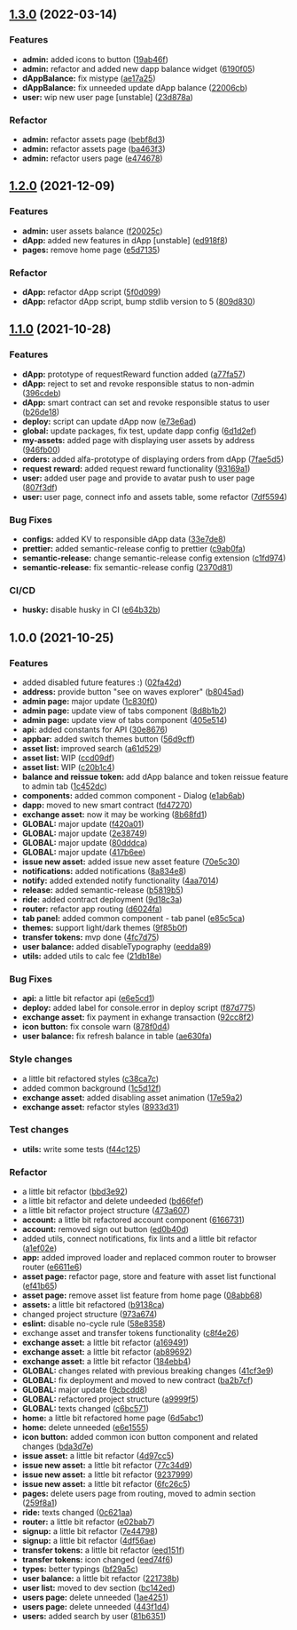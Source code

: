 ## [1.3.0](https://github.com/blednaya-luna/nyan-coin/compare/v1.2.0...v1.3.0) (2022-03-14)


### Features

* **admin:** added icons to button ([19ab46f](https://github.com/blednaya-luna/nyan-coin/commit/19ab46f7032a1e78c7bf353ab248b23cb2575166))
* **admin:** refactor and added new dapp balance widget ([6190f05](https://github.com/blednaya-luna/nyan-coin/commit/6190f0558fa7f41d7037b0b3b7fc5540f3605b9f))
* **dAppBalance:** fix mistype ([ae17a25](https://github.com/blednaya-luna/nyan-coin/commit/ae17a250c48fd6a74ee949de57bd577f69702d71))
* **dAppBalance:** fix unneeded update dApp balance ([22006cb](https://github.com/blednaya-luna/nyan-coin/commit/22006cb003cfb2c6102624f69ec538e28fc8e2eb))
* **user:** wip new user page [unstable] ([23d878a](https://github.com/blednaya-luna/nyan-coin/commit/23d878a340fb1adc1e3cada68b1c0390ae9842d7))


### Refactor

* **admin:** refactor assets page ([bebf8d3](https://github.com/blednaya-luna/nyan-coin/commit/bebf8d3b96a54273da9453f29f9f5f4e34b89c26))
* **admin:** refactor assets page ([ba463f3](https://github.com/blednaya-luna/nyan-coin/commit/ba463f386c2b3d8749187786f6f4a97191f360b8))
* **admin:** refactor users page ([e474678](https://github.com/blednaya-luna/nyan-coin/commit/e4746782cdd3b7c31ccb733dd888d2cde32a3b24))

## [1.2.0](https://github.com/blednaya-luna/nyan-coin/compare/v1.1.0...v1.2.0) (2021-12-09)


### Features

* **admin:** user assets balance ([f20025c](https://github.com/blednaya-luna/nyan-coin/commit/f20025c66d1c55505abc865f8a54484daf121689))
* **dApp:** added new features in dApp [unstable] ([ed918f8](https://github.com/blednaya-luna/nyan-coin/commit/ed918f8e6614b5188efae3a29741f3416cfdbd0d))
* **pages:** remove home page ([e5d7135](https://github.com/blednaya-luna/nyan-coin/commit/e5d7135f856c5d6b2f91972b3d9e586969f82d6c))


### Refactor

* **dApp:** refactor dApp script ([5f0d099](https://github.com/blednaya-luna/nyan-coin/commit/5f0d099e5d494a747b9c448c21770ad788b2dfa8))
* **dApp:** refactor dApp script, bump stdlib version to 5 ([809d830](https://github.com/blednaya-luna/nyan-coin/commit/809d8308b8e2b5ceb1e505fea3f5a6f5929325ee))

## [1.1.0](https://github.com/blednaya-luna/nyan-coin/compare/v1.0.0...v1.1.0) (2021-10-28)


### Features

* **dApp:** prototype of requestReward function added ([a77fa57](https://github.com/blednaya-luna/nyan-coin/commit/a77fa57f7fededb9043ab426a5dc5fa1e688ddfb))
* **dApp:** reject to set and revoke responsible status to non-admin ([396cdeb](https://github.com/blednaya-luna/nyan-coin/commit/396cdeb4f5d3e3ad60cfc794df3198960e451e2a))
* **dApp:** smart contract can set and revoke responsible status to user ([b26de18](https://github.com/blednaya-luna/nyan-coin/commit/b26de1838097ddeb014a04a964206afca0e58a79))
* **deploy:** script can update dApp now ([e73e6ad](https://github.com/blednaya-luna/nyan-coin/commit/e73e6ad09075968bc6e2b5ac749819f6baf90633))
* **global:** update packages, fix test, update dapp config ([6d1d2ef](https://github.com/blednaya-luna/nyan-coin/commit/6d1d2ef68be563ff41e55c7e14f17f380063c15b))
* **my-assets:** added page with displaying user assets by address ([946fb00](https://github.com/blednaya-luna/nyan-coin/commit/946fb0070aab34d1847f31c4e5c0acd771fcbd60))
* **orders:** added alfa-prototype of displaying orders from dApp ([7fae5d5](https://github.com/blednaya-luna/nyan-coin/commit/7fae5d5e72c622c2039f26bed389a467d875adca))
* **request reward:** added request reward functionality ([93169a1](https://github.com/blednaya-luna/nyan-coin/commit/93169a1bf71e784fb2afd0ff4343b1b81442f4d1))
* **user:** added user page and provide to avatar push to user page ([807f3df](https://github.com/blednaya-luna/nyan-coin/commit/807f3df1edcc0f472d761ccc02b674100c7c2164))
* **user:** user page, connect info and assets table, some refactor ([7df5594](https://github.com/blednaya-luna/nyan-coin/commit/7df5594bc9f4d61051052255abcbcd58124b06c3))


### Bug Fixes

* **configs:** added KV to responsible dApp data ([33e7de8](https://github.com/blednaya-luna/nyan-coin/commit/33e7de8d11c44d9afae4418c550b88b457e718ff))
* **prettier:** added semantic-release config to prettier ([c9ab0fa](https://github.com/blednaya-luna/nyan-coin/commit/c9ab0fa1b7045a666807fc6016b78ab0f588b9c9))
* **semantic-release:** change semantic-release config extension ([c1fd974](https://github.com/blednaya-luna/nyan-coin/commit/c1fd97479f964f386cd598e6e2d6843d9247b077))
* **semantic-release:** fix semantic-release config ([2370d81](https://github.com/blednaya-luna/nyan-coin/commit/2370d81f46c68c61843a27981c971e442aa17b38))


### CI/CD

* **husky:** disable husky in CI ([e64b32b](https://github.com/blednaya-luna/nyan-coin/commit/e64b32bc98f64ef79042af438f899a75eb06dc84))

## 1.0.0 (2021-10-25)


### Features

* added disabled future features :) ([02fa42d](https://github.com/blednaya-luna/nyan-coin/commit/02fa42d2cdc091f15ee887b934db1bc097dd0c7a))
* **address:** provide button "see on waves explorer" ([b8045ad](https://github.com/blednaya-luna/nyan-coin/commit/b8045ad59b29f6ffa63d295fdf2a237bc655eaa5))
* **admin page:** major update ([1c830f0](https://github.com/blednaya-luna/nyan-coin/commit/1c830f0abf2bf2c43c4bb927296c3503de3536df))
* **admin page:** update view of tabs component ([8d8b1b2](https://github.com/blednaya-luna/nyan-coin/commit/8d8b1b2d091b63becb591092dc5d50f05fb25675))
* **admin page:** update view of tabs component ([405e514](https://github.com/blednaya-luna/nyan-coin/commit/405e51460358ac9b36918594ee70cbbcc99c0b92))
* **api:** added constants for API ([30e8676](https://github.com/blednaya-luna/nyan-coin/commit/30e8676b2cd02cdb37ee05cc43dd7ea2d048bf03))
* **appbar:** added switch themes button ([56d9cff](https://github.com/blednaya-luna/nyan-coin/commit/56d9cfff0e2092ffe96fef7d38dfd5a4831b2588))
* **asset list:** improved search ([a61d529](https://github.com/blednaya-luna/nyan-coin/commit/a61d52979f293fd59f6e3bf94d796fc659069a1f))
* **asset list:** WIP ([ccd09df](https://github.com/blednaya-luna/nyan-coin/commit/ccd09df1aebe34b3327832b98e2c10380856ba99))
* **asset list:** WIP ([c20b1c4](https://github.com/blednaya-luna/nyan-coin/commit/c20b1c48e1bc5c524997d80d61d7d02346dcd75e))
* **balance and reissue token:** add dApp balance and token reissue feature to admin tab ([1c452dc](https://github.com/blednaya-luna/nyan-coin/commit/1c452dc997380884d48619b94ce84991505878ef))
* **components:** added common component - Dialog ([e1ab6ab](https://github.com/blednaya-luna/nyan-coin/commit/e1ab6abfd664f5a6cda18c4bf6468c54284e632b))
* **dapp:** moved to new smart contract ([fd47270](https://github.com/blednaya-luna/nyan-coin/commit/fd47270225507690b05b844178e3633c15215620))
* **exchange asset:** now it may be working ([8b68fd1](https://github.com/blednaya-luna/nyan-coin/commit/8b68fd16a150dcc0997ba7f47f348fac503bed4f))
* **GLOBAL:** major update ([f420a01](https://github.com/blednaya-luna/nyan-coin/commit/f420a01b1d2abdd61727daed277f5dea7c93415f))
* **GLOBAL:** major update ([2e38749](https://github.com/blednaya-luna/nyan-coin/commit/2e387492b47cc947bada37d8c285826d79f4b98f))
* **GLOBAL:** major update ([80dddca](https://github.com/blednaya-luna/nyan-coin/commit/80dddcaae59b23a73fe7ea801171712025959444))
* **GLOBAL:** major update ([417b6ee](https://github.com/blednaya-luna/nyan-coin/commit/417b6ee59170f364ba277d50bdab42e77365edb7))
* **issue new asset:** added issue new asset feature ([70e5c30](https://github.com/blednaya-luna/nyan-coin/commit/70e5c308262d0359fea5767cd3849f9d4fad8a07))
* **notifications:** added notifications ([8a834e8](https://github.com/blednaya-luna/nyan-coin/commit/8a834e89fbff91b57d810bd15a14b1ea3021d12f))
* **notify:** added extended notify functionality ([4aa7014](https://github.com/blednaya-luna/nyan-coin/commit/4aa70142c97a441f702d3c5321fa9a3a6bffb422))
* **release:** added semantic-release ([b5819b5](https://github.com/blednaya-luna/nyan-coin/commit/b5819b5cb3385c33264aa71bea139f62841e017e))
* **ride:** added contract deployment ([9d18c3a](https://github.com/blednaya-luna/nyan-coin/commit/9d18c3a9ac854c8d0914f4a52a00602d9b24b345))
* **router:** refactor app routing ([d6024fa](https://github.com/blednaya-luna/nyan-coin/commit/d6024faebf07b90cfad64f2cd48e42adc9284cb8))
* **tab panel:** added common component - tab panel ([e85c5ca](https://github.com/blednaya-luna/nyan-coin/commit/e85c5cad90ab23020b7047d2830dcb2f315ef05a))
* **themes:** support light/dark themes ([9f85b0f](https://github.com/blednaya-luna/nyan-coin/commit/9f85b0fa94377eec6ab371c20797bef9d53fbfe0))
* **transfer tokens:** mvp done ([4fc7d75](https://github.com/blednaya-luna/nyan-coin/commit/4fc7d75715e9da80ceb7617f54cbbec5bb30a3ef))
* **user balance:** added disableTypography ([eedda89](https://github.com/blednaya-luna/nyan-coin/commit/eedda89ba59f84004585325b8a74f1780e1c257b))
* **utils:** added utils to calc fee ([21db18e](https://github.com/blednaya-luna/nyan-coin/commit/21db18ec6ffcec591105bcb91db3149d3f6a848c))


### Bug Fixes

* **api:** a little bit refactor api ([e6e5cd1](https://github.com/blednaya-luna/nyan-coin/commit/e6e5cd1e967de3e1283bfc0dfd2e61875bf3f405))
* **deploy:** added label for console.error in deploy script ([f87d775](https://github.com/blednaya-luna/nyan-coin/commit/f87d775fa216e84cf8555f5c1b82b053ba4a8fd1))
* **exchange asset:** fix payment in exhange transaction ([92cc8f2](https://github.com/blednaya-luna/nyan-coin/commit/92cc8f23e42fed934b1f53d133b75ce4f1789998))
* **icon button:** fix console warn ([878f0d4](https://github.com/blednaya-luna/nyan-coin/commit/878f0d4ccce83eb61d8205513e70d4b0ec21ec4e))
* **user balance:** fix refresh balance in table ([ae630fa](https://github.com/blednaya-luna/nyan-coin/commit/ae630facb99018e1a07280ce3228aa5bcdd52cfb))


### Style changes

* a little bit refactored styles ([c38ca7c](https://github.com/blednaya-luna/nyan-coin/commit/c38ca7ccd1130a9c6e230baaf908a07a04b0ad49))
* added common background ([1c5d12f](https://github.com/blednaya-luna/nyan-coin/commit/1c5d12f4f2b4f550933027ee163a39495c658436))
* **exchange asset:** added disabling asset animation ([17e59a2](https://github.com/blednaya-luna/nyan-coin/commit/17e59a2b0740556ea01652540f8df49d2e5d86aa))
* **exchange asset:** refactor styles ([8933d31](https://github.com/blednaya-luna/nyan-coin/commit/8933d310d1987fe0e8f5d1b01b29609656a50a6c))


### Test changes

* **utils:** write some tests ([f44c125](https://github.com/blednaya-luna/nyan-coin/commit/f44c125ce2e346ea79bd285b5cb67a90b9889117))


### Refactor

* a little bit refactor ([bbd3e92](https://github.com/blednaya-luna/nyan-coin/commit/bbd3e921e7a0d15b59f26ddda12c3be4dd4f1fc5))
* a little bit refactor and delete undeeded ([bd66fef](https://github.com/blednaya-luna/nyan-coin/commit/bd66fefd1885cc969ab0b9176b626e31a4619850))
* a little bit refactor project structure ([473a607](https://github.com/blednaya-luna/nyan-coin/commit/473a607555afe98137646d0f2d57d1aeb97c93a9))
* **account:** a little bit refactored account component ([6166731](https://github.com/blednaya-luna/nyan-coin/commit/6166731c9a1aa0343d4cee30917cf859202d38bc))
* **account:** removed sign out button ([ed0b40d](https://github.com/blednaya-luna/nyan-coin/commit/ed0b40dbdc85c3ac9d9be6ef6b1854b3aadce409))
* added utils, connect notifications, fix lints and a little bit refactor ([a1ef02e](https://github.com/blednaya-luna/nyan-coin/commit/a1ef02ef7406831c70d291c4f734481f88876f3b))
* **app:** added improved loader and replaced common router to browser router ([e6611e6](https://github.com/blednaya-luna/nyan-coin/commit/e6611e65ecc6d0984bbc6df52604b451aa349389))
* **asset page:** refactor page, store and feature with asset list functional ([ef41b65](https://github.com/blednaya-luna/nyan-coin/commit/ef41b6556562b45e0e562e780d3ebdfe6d7e5e4c))
* **asset page:** remove asset list feature from home page ([08abb68](https://github.com/blednaya-luna/nyan-coin/commit/08abb68e2bc3f5a79f544ce8e0ec822c2e14b8d3))
* **assets:** a little bit refactored ([b9138ca](https://github.com/blednaya-luna/nyan-coin/commit/b9138ca7d2a432dbd7bb74a2963edc5673a738ba))
* changed project structure ([973a674](https://github.com/blednaya-luna/nyan-coin/commit/973a674dfdfb3afc52221b652b67c000c443ca34))
* **eslint:** disable no-cycle rule ([58e8358](https://github.com/blednaya-luna/nyan-coin/commit/58e8358765b6134dbc0ecc8f31216f3255caa69c))
* exchange asset and transfer tokens functionality ([c8f4e26](https://github.com/blednaya-luna/nyan-coin/commit/c8f4e26bb0c05d5b610d7fdfad4769c97188e410))
* **exchange asset:** a little bit refactor ([a169491](https://github.com/blednaya-luna/nyan-coin/commit/a169491478ba042fc976dae835bbd4f03ca7140b))
* **exchange asset:** a little bit refactor ([ab89692](https://github.com/blednaya-luna/nyan-coin/commit/ab89692de929644a8b7017a4c5b49f03c4a8f6a3))
* **exchange asset:** a little bit refactor ([184ebb4](https://github.com/blednaya-luna/nyan-coin/commit/184ebb4809b5821457fce81b98ea2264f8523383))
* **GLOBAL:** changes related with previous breaking changes ([41cf3e9](https://github.com/blednaya-luna/nyan-coin/commit/41cf3e95a02d4a1faec99252f15ebc81e7c5d133))
* **GLOBAL:** fix deployment and moved to new contract ([ba2b7cf](https://github.com/blednaya-luna/nyan-coin/commit/ba2b7cf229fcdd90d8066fded1bd2cf76b46fd74))
* **GLOBAL:** major update ([9cbcdd8](https://github.com/blednaya-luna/nyan-coin/commit/9cbcdd86a456ab026a5d0476ff42fb37e271df6a))
* **GLOBAL:** refactored project structure ([a9999f5](https://github.com/blednaya-luna/nyan-coin/commit/a9999f50e18d5d2fe461993fa261a4f0aae08986))
* **GLOBAL:** texts changed ([c6bc571](https://github.com/blednaya-luna/nyan-coin/commit/c6bc5717a14d16b07844b54b29c40cec1e5c30f7))
* **home:** a little bit refactored home page ([6d5abc1](https://github.com/blednaya-luna/nyan-coin/commit/6d5abc11a10efeac6a57787d555588742d8be645))
* **home:** delete unneeded ([e6e1555](https://github.com/blednaya-luna/nyan-coin/commit/e6e15554f127530b4ada9ea186b2315d07ed9ebd))
* **icon button:** added common icon button component and related changes ([bda3d7e](https://github.com/blednaya-luna/nyan-coin/commit/bda3d7e80967baa5e8bf8207e44f8fbadad60b34))
* **issue asset:** a little bit refactor ([4d97cc5](https://github.com/blednaya-luna/nyan-coin/commit/4d97cc56474de460965889771dc0dd824c1ee454))
* **issue new asset:** a little bit refactor ([77c34d9](https://github.com/blednaya-luna/nyan-coin/commit/77c34d94e837b7e7c0232e17446ac5f81c6822b5))
* **issue new asset:** a little bit refactor ([9237999](https://github.com/blednaya-luna/nyan-coin/commit/92379990bf310f5d861473e1b10a5bbf9f4dad39))
* **issue new asset:** a little bit refactor ([6fc26c5](https://github.com/blednaya-luna/nyan-coin/commit/6fc26c5ef3f2d0d84b4f6b40f14823ddd387feff))
* **pages:** delete users page from routing, moved to admin section ([259f8a1](https://github.com/blednaya-luna/nyan-coin/commit/259f8a116459eafe8b10adc6b58461ace0b7626d))
* **ride:** texts changed ([0c621aa](https://github.com/blednaya-luna/nyan-coin/commit/0c621aa4e980318c73f2b486cb4c904dfa8e496a))
* **router:** a little bit refactor ([e02bab7](https://github.com/blednaya-luna/nyan-coin/commit/e02bab7d78e4b760360ac92a25885d5b2b278504))
* **signup:** a little bit refactor ([7e44798](https://github.com/blednaya-luna/nyan-coin/commit/7e44798b99228e7d70010f02e93831ec5485d568))
* **signup:** a little bit refactor ([4df56ae](https://github.com/blednaya-luna/nyan-coin/commit/4df56ae24da527b9a81eed3ae8170499bb8f18b9))
* **transfer tokens:** a little bit refactor ([eed151f](https://github.com/blednaya-luna/nyan-coin/commit/eed151f89a423e81c843b3bda507c8adc655343d))
* **transfer tokens:** icon changed ([eed74f6](https://github.com/blednaya-luna/nyan-coin/commit/eed74f611bcf3d82acc3b9959df854aa6b65417c))
* **types:** better typings ([bf29a5c](https://github.com/blednaya-luna/nyan-coin/commit/bf29a5cdba34f5c2a44bed784c31393e901f8711))
* **user balance:** a little bit refactor ([221738b](https://github.com/blednaya-luna/nyan-coin/commit/221738b3064ec2bae392687021d575118b6c0307))
* **user list:** moved to dev section ([bc142ed](https://github.com/blednaya-luna/nyan-coin/commit/bc142edb719a958e906771447822eec7e6258bad))
* **users page:** delete unneeded ([1ae4251](https://github.com/blednaya-luna/nyan-coin/commit/1ae42516e4b38661ab4267bd78f9d57d89675059))
* **users page:** delete unneeded ([443f1d4](https://github.com/blednaya-luna/nyan-coin/commit/443f1d406f29a9abdc6f0297cf4bdfca85ea99d2))
* **users:** added search by user ([81b6351](https://github.com/blednaya-luna/nyan-coin/commit/81b6351a5093d7261ccf75e2d28398efde0f9858))
